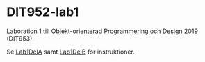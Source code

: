 # DIT952-lab1
Laboration 1 till Objekt-orienterad Programmering och Design 2019 (DIT953).

Se [Lab1DelA](Lab1delA.md) samt [Lab1DelB](Lab1delB.md) för instruktioner.
